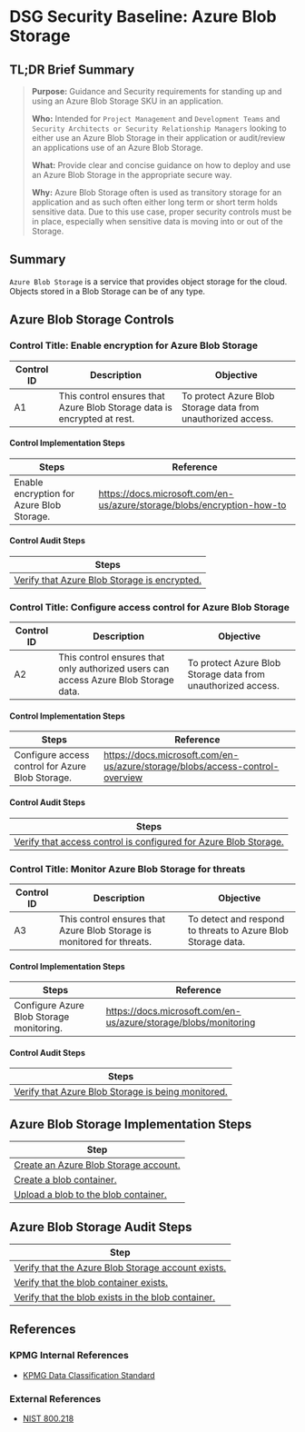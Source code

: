 # DSG Security Baseline: Azure Blob Storage

## TL;DR Brief Summary

> **Purpose:** 
> Guidance and Security requirements for standing up and using an Azure Blob Storage SKU in an application.
>
> **Who:** 
>  Intended for ```Project Management``` and ```Development Teams``` and ```Security Architects or Security Relationship Managers``` looking to either use an Azure Blob Storage in their application or audit/review an applications use of an Azure Blob Storage.
>
> **What:** 
> Provide clear and concise guidance on how to deploy and use an Azure Blob Storage in the appropriate secure way.
>
> **Why:** 
> Azure Blob Storage often is used as transitory storage for an application and as such often either long term or short term holds sensitive data.  Due to this use case, proper security controls must be in place, especially when sensitive data is moving into or out of the Storage.
>

## Summary

```Azure Blob Storage``` is a service that provides object storage for the cloud. Objects stored in a Blob Storage can be of any type.

## Azure Blob Storage Controls

### Control Title: Enable encryption for Azure Blob Storage

| Control ID | Description | Objective |
| -- | -- | -- |
| A1 | This control ensures that Azure Blob Storage data is encrypted at rest. | To protect Azure Blob Storage data from unauthorized access. |

#### Control Implementation Steps

| Steps | Reference |
| ----- | --------- |
| Enable encryption for Azure Blob Storage. | https://docs.microsoft.com/en-us/azure/storage/blobs/encryption-how-to |

#### Control Audit Steps
| Steps |
| ----- |
| [Verify that Azure Blob Storage is encrypted.](https://docs.microsoft.com/en-us/azure/storage/blobs/encryption-how-to#verify-encryption) |
### Control Title: Configure access control for Azure Blob Storage

| Control ID | Description | Objective |
| -- | -- | -- |
| A2 | This control ensures that only authorized users can access Azure Blob Storage data. | To protect Azure Blob Storage data from unauthorized access. |

#### Control Implementation Steps

| Steps | Reference |
| ----- | --------- |
| Configure access control for Azure Blob Storage. | https://docs.microsoft.com/en-us/azure/storage/blobs/access-control-overview |

#### Control Audit Steps
| Steps |
| ----- |
| [Verify that access control is configured for Azure Blob Storage.](https://docs.microsoft.com/en-us/azure/storage/blobs/access-control-overview#verify-access-control) |
### Control Title: Monitor Azure Blob Storage for threats

| Control ID | Description | Objective |
| -- | -- | -- |
| A3 | This control ensures that Azure Blob Storage is monitored for threats. | To detect and respond to threats to Azure Blob Storage data. |

#### Control Implementation Steps

| Steps | Reference |
| ----- | --------- |
| Configure Azure Blob Storage monitoring. | https://docs.microsoft.com/en-us/azure/storage/blobs/monitoring |

#### Control Audit Steps
| Steps |
| ----- |
| [Verify that Azure Blob Storage is being monitored.](https://docs.microsoft.com/en-us/azure/storage/blobs/monitoring#verify-monitoring) |

## Azure Blob Storage Implementation Steps

| Step |
| ---- |
| [Create an Azure Blob Storage account.](https://docs.microsoft.com/en-us/azure/storage/blobs/storage-how-to-create-account)
| [Create a blob container.](https://docs.microsoft.com/en-us/azure/storage/blobs/storage-how-to-use-blobs-portal)
| [Upload a blob to the blob container.](https://docs.microsoft.com/en-us/azure/storage/blobs/storage-how-to-upload-blobs)

## Azure Blob Storage Audit Steps

| Step |
| ---- |
| [Verify that the Azure Blob Storage account exists.](https://docs.microsoft.com/en-us/azure/storage/blobs/storage-how-to-verify-account) |
| [Verify that the blob container exists.](https://docs.microsoft.com/en-us/azure/storage/blobs/storage-how-to-verify-container) |
| [Verify that the blob exists in the blob container.](https://docs.microsoft.com/en-us/azure/storage/blobs/storage-how-to-verify-blob) |

## References

### KPMG Internal References

- [KPMG Data Classification Standard](https://google.com)

### External References

- [NIST 800.218](https://www.google.com)

